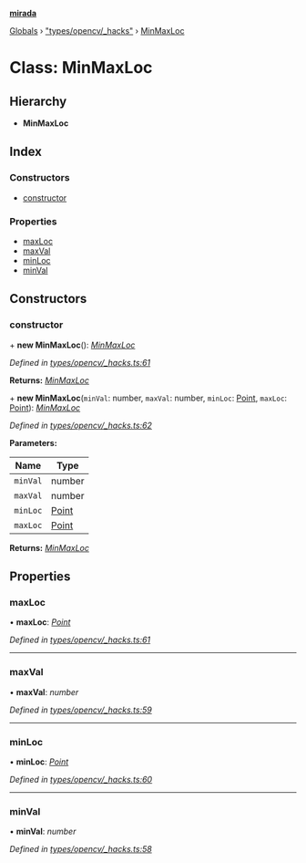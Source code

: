 **[mirada](../README.md)**

[Globals](../README.md) › ["types/opencv/_hacks"](../modules/_types_opencv__hacks_.md) › [MinMaxLoc](_types_opencv__hacks_.minmaxloc.md)

# Class: MinMaxLoc

## Hierarchy

* **MinMaxLoc**

## Index

### Constructors

* [constructor](_types_opencv__hacks_.minmaxloc.md#constructor)

### Properties

* [maxLoc](_types_opencv__hacks_.minmaxloc.md#maxloc)
* [maxVal](_types_opencv__hacks_.minmaxloc.md#maxval)
* [minLoc](_types_opencv__hacks_.minmaxloc.md#minloc)
* [minVal](_types_opencv__hacks_.minmaxloc.md#minval)

## Constructors

###  constructor

\+ **new MinMaxLoc**(): *[MinMaxLoc](_types_opencv__hacks_.minmaxloc.md)*

*Defined in [types/opencv/_hacks.ts:61](https://github.com/cancerberoSgx/mirada/blob/1c5d3d0/mirada/src/types/opencv/_hacks.ts#L61)*

**Returns:** *[MinMaxLoc](_types_opencv__hacks_.minmaxloc.md)*

\+ **new MinMaxLoc**(`minVal`: number, `maxVal`: number, `minLoc`: [Point](_types_opencv__hacks_.point.md), `maxLoc`: [Point](_types_opencv__hacks_.point.md)): *[MinMaxLoc](_types_opencv__hacks_.minmaxloc.md)*

*Defined in [types/opencv/_hacks.ts:62](https://github.com/cancerberoSgx/mirada/blob/1c5d3d0/mirada/src/types/opencv/_hacks.ts#L62)*

**Parameters:**

Name | Type |
------ | ------ |
`minVal` | number |
`maxVal` | number |
`minLoc` | [Point](_types_opencv__hacks_.point.md) |
`maxLoc` | [Point](_types_opencv__hacks_.point.md) |

**Returns:** *[MinMaxLoc](_types_opencv__hacks_.minmaxloc.md)*

## Properties

###  maxLoc

• **maxLoc**: *[Point](_types_opencv__hacks_.point.md)*

*Defined in [types/opencv/_hacks.ts:61](https://github.com/cancerberoSgx/mirada/blob/1c5d3d0/mirada/src/types/opencv/_hacks.ts#L61)*

___

###  maxVal

• **maxVal**: *number*

*Defined in [types/opencv/_hacks.ts:59](https://github.com/cancerberoSgx/mirada/blob/1c5d3d0/mirada/src/types/opencv/_hacks.ts#L59)*

___

###  minLoc

• **minLoc**: *[Point](_types_opencv__hacks_.point.md)*

*Defined in [types/opencv/_hacks.ts:60](https://github.com/cancerberoSgx/mirada/blob/1c5d3d0/mirada/src/types/opencv/_hacks.ts#L60)*

___

###  minVal

• **minVal**: *number*

*Defined in [types/opencv/_hacks.ts:58](https://github.com/cancerberoSgx/mirada/blob/1c5d3d0/mirada/src/types/opencv/_hacks.ts#L58)*